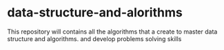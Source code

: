 # data-structure-and-alorithms
This repository will contains all the algorithms that a create to master data structure and algorithms. and develop problems solving skills 
